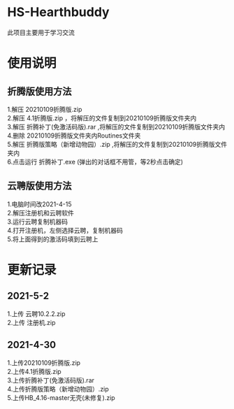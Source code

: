 # HS-Hearthbuddy
此项目主要用于学习交流

# 使用说明
## 折腾版使用方法
1.解压 20210109折腾版.zip   
2.解压 4.1折腾版.zip ，将解压的文件复制到20210109折腾版文件夹内  
3.解压 折腾补丁(免激活码版).rar ,将解压的文件复制到20210109折腾版文件夹内  
4.删除 20210109折腾版文件夹内Routines文件夹  
5.解压 折腾版策略（新增动物园）.zip ,将解压的文件复制到20210109折腾版文件夹内  
6.点击运行 折腾补丁.exe (弹出的对话框不用管，等2秒点击确定)  

## 云聘版使用方法
1.电脑时间改2021-4-15  
2.解压注册机和云聘软件  
3.运行云聘复制机器码  
4.打开注册机，左侧选择云聘，复制机器码  
5.将上面得到的激活码填到云聘上  

# 更新记录
## 2021-5-2
1.上传 云聘10.2.2.zip  
2.上传 注册机.zip  

## 2021-4-30
1.上传20210109折腾版.zip  
2.上传4.1折腾版.zip  
3.上传折腾补丁(免激活码版).rar  
4.上传折腾版策略（新增动物园）.zip  
5.上传HB_4.16-master无壳(未修复).zip  

